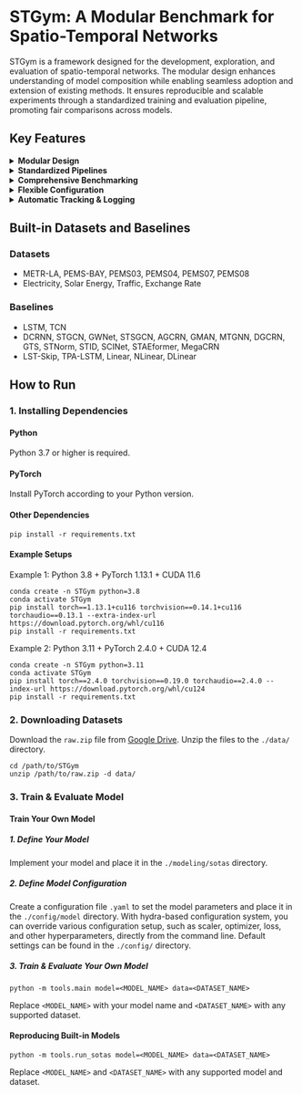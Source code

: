# STGym: A Modular Benchmark for Spatio-Temporal Networks

STGym is a framework designed for the development, exploration, and evaluation of spatio-temporal networks. The modular design enhances understanding of model composition while enabling seamless adoption and extension of existing methods. It ensures reproducible and scalable experiments through a standardized training and evaluation pipeline, promoting fair comparisons across models.

## Key Features

<details>
  <summary><b>Modular Design</b></summary>
  Effortlessly explore various model compositions while facilitating the seamless adoption and extension of existing methods.
</details>

<details>
  <summary><b>Standardized Pipelines</b></summary>
  Guarantee reproducibility, scalability, and fair comparisons across models and datasets.
</details>

<details>
  <summary><b>Comprehensive Benchmarking</b></summary>
  Includes 16 models evaluated across six widely used traffic forecasting datasets.
</details>

<details>
  <summary><b>Flexible Configuration</b></summary>
  Uses Hydra for dynamic configuration, enabling easy overrides from the command line and speeding up experimentation without needing multiple config files.
</details>

<details>
  <summary><b>Automatic Tracking & Logging</b></summary>
  Seamlessly integrates with Weights & Biases for efficient tracking, logging, and recording of experiment results.
</details>

## Built-in Datasets and Baselines

### Datasets
* METR-LA, PEMS-BAY, PEMS03, PEMS04, PEMS07, PEMS08
* Electricity, Solar Energy, Traffic, Exchange Rate

### Baselines
* LSTM, TCN
* DCRNN, STGCN, GWNet, STSGCN, AGCRN, GMAN, MTGNN, DGCRN, GTS, STNorm, STID, SCINet, STAEformer, MegaCRN
* LST-Skip, TPA-LSTM, Linear, NLinear, DLinear

## How to Run
### 1. Installing Dependencies
#### Python
Python 3.7 or higher is required.
#### PyTorch
Install PyTorch according to your Python version.
#### Other Dependencies
```
pip install -r requirements.txt
```
#### Example Setups
Example 1: Python 3.8 + PyTorch 1.13.1 + CUDA 11.6
```
conda create -n STGym python=3.8
conda activate STGym
pip install torch==1.13.1+cu116 torchvision==0.14.1+cu116 torchaudio==0.13.1 --extra-index-url https://download.pytorch.org/whl/cu116
pip install -r requirements.txt
```
Example 2: Python 3.11 + PyTorch 2.4.0 + CUDA 12.4
```
conda create -n STGym python=3.11
conda activate STGym
pip install torch==2.4.0 torchvision==0.19.0 torchaudio==2.4.0 --index-url https://download.pytorch.org/whl/cu124
pip install -r requirements.txt
```

### 2. Downloading Datasets
Download the `raw.zip` file from [Google Drive](https://drive.google.com/file/d/1-C8E9bJNbqAqjJF97LUpFRWQRG8n5g8p/view?usp=share_link). Unzip the files to the `./data/` directory.
```
cd /path/to/STGym
unzip /path/to/raw.zip -d data/
```

### 3. Train & Evaluate Model
#### Train Your Own Model
##### 1. **Define Your Model**
Implement your model and place it in the `./modeling/sotas` directory.
##### 2. **Define Model Configuration**
Create a configuration file `.yaml` to set the model parameters and place it in the `./config/model` directory. With hydra-based configuration system, you can override various configuration setup, such as scaler, optimizer, loss, and other hyperparameters, directly from the command line. Default settings can be found in the `./config/` directory.
##### 3. **Train & Evaluate Your Own Model**
```
python -m tools.main model=<MODEL_NAME> data=<DATASET_NAME>
```
Replace `<MODEL_NAME>` with your model name and `<DATASET_NAME>` with any supported dataset.
#### Reproducing Built-in Models
```
python -m tools.run_sotas model=<MODEL_NAME> data=<DATASET_NAME>
```
Replace `<MODEL_NAME>` and `<DATASET_NAME>` with any supported model and dataset.